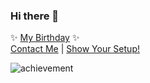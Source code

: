 ### Hi there 👋
✨ [My Birthday](https://cdplayy.rf.gd/) ✨                                                                                         
[Contact Me](https://rayyplay.rf.gd) | [Show Your Setup!](https://sys.rf.gd)

![achievement](https://minecraftskinstealer.com/achievement/6/Achievement%20Get!/Visit%20rayyplay%20GitHub!)

<!--
**rayyplay/rayyplay** is a ✨ _special_ ✨ repository because its `README.md` (this file) appears on your GitHub profile.

Here are some ideas to get you started:

- 🔭 I’m currently working on ...
- 🌱 I’m currently learning ...
- 👯 I’m looking to collaborate on ...
- 🤔 I’m looking for help with ...
- 💬 Ask me about ...
- 📫 How to reach me: ...
- 😄 Pronouns: ...
- ⚡ Fun fact: ...
-->
